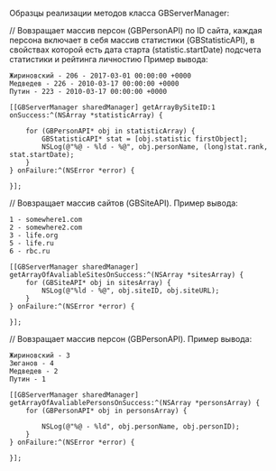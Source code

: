 Образцы реализации методов класса GBServerManager:

// Вовзращает массив персон (GBPersonAPI) по ID сайта, каждая персона включает в себя массив статистики (GBStatisticAPI), в свойствах которой есть дата старта (statistic.startDate) подсчета статистики и рейтинга личностию Пример вывода:

    Жириновский - 206 - 2017-03-01 00:00:00 +0000
    Медведев - 226 - 2010-03-17 00:00:00 +0000
    Путин - 223 - 2010-03-17 00:00:00 +0000
    
    [[GBServerManager sharedManager] getArrayBySiteID:1 onSuccess:^(NSArray *statisticArray) {
        
        for (GBPersonAPI* obj in statisticArray) {
            GBStatisticAPI* stat = [obj.statistic firstObject];
            NSLog(@"%@ - %ld - %@", obj.personName, (long)stat.rank, stat.startDate);
        }
    } onFailure:^(NSError *error) {
        
    }];
    
// Вовзращает массив сайтов (GBSiteAPI). Пример вывода:   

    1 - somewhere1.com
    2 - somewhere2.com
    3 - life.org
    5 - life.ru
    6 - rbc.ru
    
    [[GBServerManager sharedManager] getArrayOfAvaliableSitesOnSuccess:^(NSArray *sitesArray) {
        for (GBSiteAPI* obj in sitesArray) {
            NSLog(@"%ld - %@", obj.siteID, obj.siteURL);
        }
    } onFailure:^(NSError *error) {
        
    }];

// Вовзращает массив персон (GBPersonAPI). Пример вывода:

    Жириновский - 3
    Зюганов - 4
    Медведев - 2
    Путин - 1
    
    [[GBServerManager sharedManager] getArrayOfAvaliablePersonsOnSuccess:^(NSArray *personsArray) {
        for (GBPersonAPI* obj in personsArray) {
            
            NSLog(@"%@ - %ld", obj.personName, obj.personID);
        }
    } onFailure:^(NSError *error) {
        
    }];

